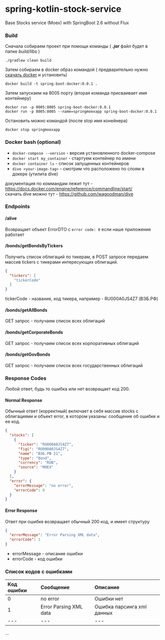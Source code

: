 # spring-kotlin-stock-service
Base Stocks service (Moex) with SpringBoot 2.6 without Flux

### Build

Сначала собираем проект при помощи команды ( **_.jar_** файл будет в папке _build/libs_ )
```shell
./gradlew clean build
```
Затем собираем в docker образ командой
( предварительно нужно [скачать docker](https://www.docker.com/products/docker-desktop/) и установить)
```shell
docker build -t spring-boot-docker:0.0.1 .  
```
Затем запускаем на 8005 порту (вторая команда присваивает имя контейнеру)
```shell
docker run -p 8005:8005 spring-boot-docker:0.0.1
docker run -p 8005:8005 --name=springmoexapp spring-boot-docker:0.0.1
```
Остановить можно командой (после stop имя конейнера)
```shell
docker stop springmoexapp  
```

### Docker bash (optional)
- `docker-compose --version` - версия установленного docker-compose
- `docker start my_container` - стартуем контейнер по имени
- `docker container ls` - список запущенных контейнеров
- `dive <your-image-tag>` - смотрим что расположено по слоям в докере (утилита dive)

документация по коммандам лежит тут - https://docs.docker.com/engine/reference/commandline/start/  
скачать dive можно тут - https://github.com/wagoodman/dive

### Endpoints

#### /alive
Возвращает объект ErrorDTO с `error code: 0` если наше приложение работает

#### /bonds/getBondsByTickers 
Получить список облигаций по тикерам, в POST запросе передаем массив tickers c тикерами
интересующих облигаций. 
```json
{
  "tickers": [
    "tickerCode"
  ]
}
```
tickerCode - название, код тикера, например - RU000A0JS4Z7 (ВЭБ.РФ)
#### /bonds/getAllBonds
GET запрос - получаем список всех облигаций

#### /bonds/getCorporateBonds
GET запрос - получаем список всех корпоративных облигаций  

#### /bonds/getGovBonds
GET запрос - получаем список всех государственных облигаций

### Response Codes
Любой ответ, будь то ошибка или нет возвращает код 200.

#### Normal Response
Обычный ответ (корректный) включает в себя массив stocks с облигациями и объект error, в котором
указаны: сообщение об ошибке и ее код. 
```json
{
  "stocks": [
    {
      "ticker": "RU000A0JS4Z7",
      "figi": "RU000A0JS4Z7",
      "name": "ВЭБ.РФ 21",
      "type": "Bond",
      "currency": "RUB",
      "source": "MOEX"
    }
  ],
  "error": {
    "errorMessage": "no error",
    "errorCode": 0
  }
}
```
#### Error Response
Ответ при ошибке возвращает обычный 200 код, и имеет структуру 
```json
{
  "errorMessage": "Error Parsing XML data",
  "errorCode": 1
}
```
- errorMessage - описание ошибки
- errorCode - код ошибки

### Список кодов с ошибками
| Код ошибки | Сообщение              | Описание                   |
|:-----------|:-----------------------|:---------------------------|
| 0          | no error               | Ошибки нет                 |
| 1          | Error Parsing XML data | Ошибка парсинга xml данных |
| ---        | ---                    | ---                        |

...

